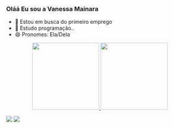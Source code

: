 ### Oláá Eu sou a Vanessa Mainara

- 🔭 Estou em busca do primeiro emprego
- 🌱 Estudo programação..
- 😄 Pronomes: Ela/Dela


<div align="center">
  <a href="https://github.com/vanessamainara">
  <img height="180em" src="https://github-readme-stats.vercel.app/api?username=vanessamainara&show_icons=true&theme=dracula&include_all_commits=true&count_private=true"/>
  <img height="180em" src="https://github-readme-stats.vercel.app/api/top-langs/?username=vanessamainara&layout=compact&langs_count=7&theme=dracula"/>
</div>
  <div> 

  <a href = "mailto:mainaravanessa@gmail.com"><img src="https://img.shields.io/badge/-Gmail-%23333?style=for-the-badge&logo=gmail&logoColor=white" target="_blank"></a>
  <a href="https://www.linkedin.com/in/vanessamainara/" target="_blank"><img src="https://img.shields.io/badge/-LinkedIn-%230077B5?style=for-the-badge&logo=linkedin&logoColor=white" target="_blank"></a> 
 
  </div>
